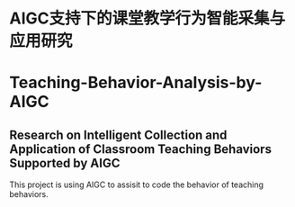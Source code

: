 # AIGC支持下的课堂教学行为智能采集与应用研究


# Teaching-Behavior-Analysis-by-AIGC
## Research on Intelligent Collection and Application of Classroom Teaching Behaviors Supported by AIGC
This project is using AIGC to assisit to code the behavior of teaching behaviors.
